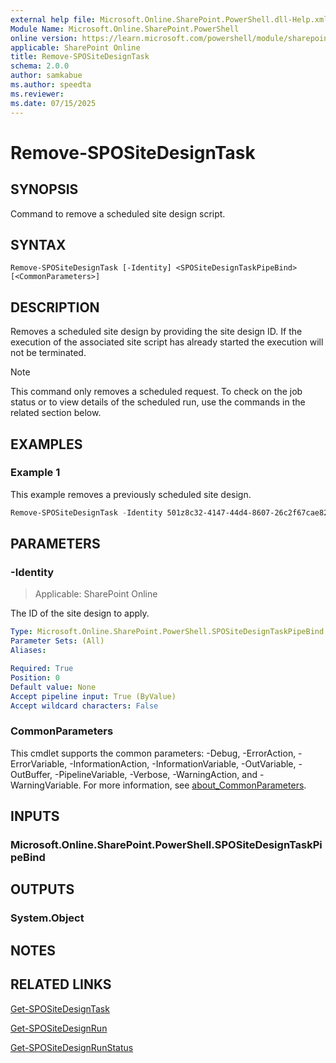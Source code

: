 ```yaml
---
external help file: Microsoft.Online.SharePoint.PowerShell.dll-Help.xml
Module Name: Microsoft.Online.SharePoint.PowerShell
online version: https://learn.microsoft.com/powershell/module/sharepoint-online/remove-spositedesigntask
applicable: SharePoint Online
title: Remove-SPOSiteDesignTask
schema: 2.0.0
author: samkabue
ms.author: speedta
ms.reviewer:
ms.date: 07/15/2025
---
```


# Remove-SPOSiteDesignTask

## SYNOPSIS

Command to remove a scheduled site design script.

## SYNTAX

```
Remove-SPOSiteDesignTask [-Identity] <SPOSiteDesignTaskPipeBind> [<CommonParameters>]
```

## DESCRIPTION

Removes a scheduled site design by providing the site design ID. If the execution of the associated site script has already started the execution will not be terminated.

> [!NOTE]
> This command only removes a scheduled request. To check on the job status or to view details of the scheduled run, use the commands in the related section below.

## EXAMPLES

### Example 1

This example removes a previously scheduled site design.

```powershell
Remove-SPOSiteDesignTask -Identity 501z8c32-4147-44d4-8607-26c2f67cae82
```

## PARAMETERS

### -Identity

> Applicable: SharePoint Online

The ID of the site design to apply.

```yaml
Type: Microsoft.Online.SharePoint.PowerShell.SPOSiteDesignTaskPipeBind
Parameter Sets: (All)
Aliases:

Required: True
Position: 0
Default value: None
Accept pipeline input: True (ByValue)
Accept wildcard characters: False
```

### CommonParameters
This cmdlet supports the common parameters: -Debug, -ErrorAction, -ErrorVariable, -InformationAction, -InformationVariable, -OutVariable, -OutBuffer, -PipelineVariable, -Verbose, -WarningAction, and -WarningVariable. For more information, see [about_CommonParameters](https://go.microsoft.com/fwlink/?LinkID=113216).

## INPUTS

### Microsoft.Online.SharePoint.PowerShell.SPOSiteDesignTaskPipeBind

## OUTPUTS

### System.Object

## NOTES

## RELATED LINKS

[Get-SPOSiteDesignTask](Get-SPOSiteDesignTask.md)

[Get-SPOSiteDesignRun](Get-SPOSiteDesignRun.md)

[Get-SPOSiteDesignRunStatus](Get-SPOSiteDesignRunStatus.md)
